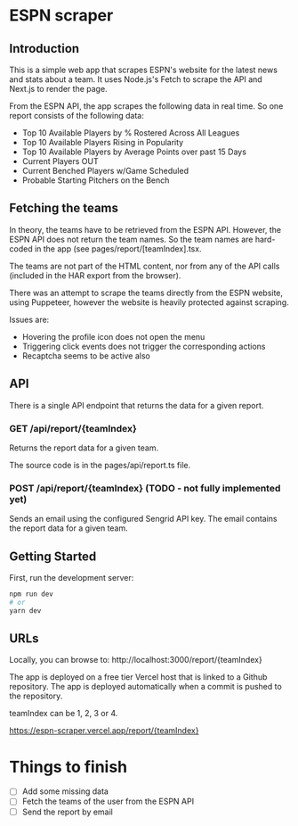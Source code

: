 # ESPN scraper

## Introduction

This is a simple web app that scrapes ESPN's website for the latest news and stats about a team. It uses Node.js's Fetch to scrape the API and Next.js to render the page.

From the ESPN API, the app scrapes the following data in real time. So one report consists of the following data:

- Top 10 Available Players by % Rostered Across All Leagues
- Top 10 Available Players Rising in Popularity
- Top 10 Available Players by Average Points over past 15 Days
- Current Players OUT
- Current Benched Players w/Game Scheduled
- Probable Starting Pitchers on the Bench

## Fetching the teams

In theory, the teams have to be retrieved from the ESPN API. However, the ESPN API does not return the team names. So the team names are hard-coded in the app (see pages/report/[teamIndex].tsx.

The teams are not part of the HTML content, nor from any of the API calls (included in the HAR export from the browser).

There was an attempt to scrape the teams directly from the ESPN website, using Puppeteer, however the website is heavily protected against scraping.

Issues are:

- Hovering the profile icon does not open the menu
- Triggering click events does not trigger the corresponding actions
- Recaptcha seems to be active also

## API

There is a single API endpoint that returns the data for a given report.

### GET /api/report/{teamIndex}

Returns the report data for a given team.

The source code is in the pages/api/report.ts file.

### POST /api/report/{teamIndex} (TODO - not fully implemented yet)

Sends an email using the configured Sengrid API key.
The email contains the report data for a given team.

## Getting Started

First, run the development server:

```bash
npm run dev
# or
yarn dev
```

## URLs

Locally, you can browse to: http://localhost:3000/report/{teamIndex}

The app is deployed on a free tier Vercel host that is linked to a Github repository. The app is deployed automatically when a commit is pushed to the repository.

teamIndex can be 1, 2, 3 or 4.

https://espn-scraper.vercel.app/report/{teamIndex}

# Things to finish

- [ ] Add some missing data
- [ ] Fetch the teams of the user from the ESPN API
- [ ] Send the report by email